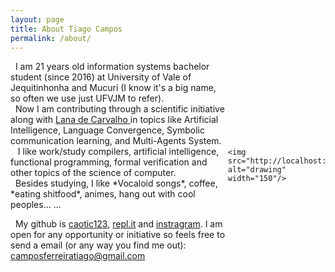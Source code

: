 ```yaml
---
layout: page
title: About Tiago Campos
permalink: /about/
---
```



<style>
  .img {
   display: flex;
   align-items:center;

   }

}

</style>



  <div class = "img">
    <div>
    &nbsp; I am 21 years old information systems bachelor student (since 2016) at University of Vale of Jequitinhonha and Mucuri (I know it's a big name, so often we use just UFVJM to refer). <br> &nbsp; Now I am contributing through a scientific initiative along with
    <a href = "https://www.researchgate.net/profile/Leonardo_Lana_De_Carvalho"> Lana de Carvalho </a>
    in topics like Artificial Intelligence, Language Convergence, Symbolic communication learning, and Multi-Agents System. 
    <br> &nbsp;  I like work/study compilers, artificial intelligence, functional programming, formal verification and other topics of the science of computer. 
     <br>  &nbsp; Besides studying, I like *Vocaloid songs*, coffee, *eating shitfood*, animes, hang out with cool peoples... ...  <br>

   &nbsp; My github is <a href = "https://github.com/caotic123">caotic123</a>, <a href = "https://repl.it/@caotic">repl.it</a>  and <a href = "https://www.instagram.com/t_camposf/">instragram</a>. I am open for any opportunity or initiative so feels free to send a email (or any way you find me out):  camposferreiratiago@gmail.com
    </div>

    <img src="http://localhost:4000/assets/images/image.jpg" alt="drawing" width="150"/>


   </div>




